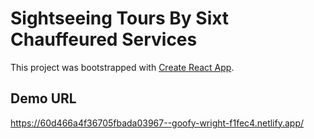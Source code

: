 # Sightseeing Tours By Sixt Chauffeured Services

This project was bootstrapped with [Create React App](https://github.com/facebook/create-react-app).

## Demo URL

https://60d466a4f36705fbada03967--goofy-wright-f1fec4.netlify.app/
